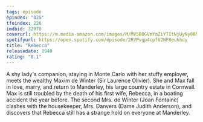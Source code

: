 ```yaml
---
tags: episode
epindex: "025"
tfoindex: 226
imdbid: 32976
coverurl: https://m.media-amazon.com/images/M/MV5BOGVmYmZiYTItNjUyNy00NzE4LTlhYjctMWEwMzYxYzEyMjNiXkEyXkFqcGc@._V1_SY300_CR1,0,202,300_.jpg
spotifyurl: https://open.spotify.com/episode/2RVPvgp4cpfU2NF8eukhuy
title: "Rebecca"
releasedate: 1940
rating: "8.1"
---
```


A shy lady's companion, staying in Monte Carlo with her stuffy employer, meets the wealthy Maxim de Winter (Sir Laurence Olivier). She and Max fall in love, marry, and return to Manderley, his large country estate in Cornwall. Max is still troubled by the death of his first wife, Rebecca, in a boating accident the year before. The second Mrs. de Winter (Joan Fontaine) clashes with the housekeeper, Mrs. Danvers (Dame Judith Anderson), and discovers that Rebecca still has a strange hold on everyone at Manderley.